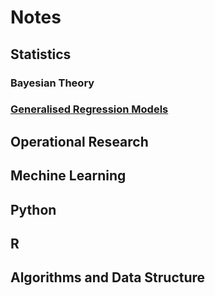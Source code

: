 # Notes

## Statistics

### Bayesian Theory

### [Generalised Regression Models](./Statistics/GRM/GRM-outline.md)

## Operational Research

## Mechine Learning

## Python

## R

## Algorithms and Data Structure
